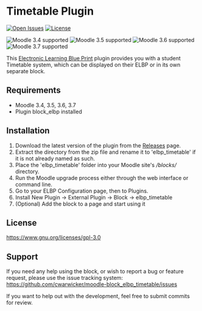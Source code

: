 # Timetable Plugin

[![Open Issues](https://img.shields.io/github/issues/cwarwicker/moodle-block_elbp_timetable)](https://github.com/cwarwicker/moodle-block_elbp_timetable/issues)
[![License](https://img.shields.io/badge/License-GPLv3-blue.svg)](https://www.gnu.org/licenses/gpl-3.0)

![Moodle 3.4 supported](https://img.shields.io/badge/Moodle-3.4-brightgreen)
![Moodle 3.5 supported](https://img.shields.io/badge/Moodle-3.5-brightgreen)
![Moodle 3.6 supported](https://img.shields.io/badge/Moodle-3.6-brightgreen)
![Moodle 3.7 supported](https://img.shields.io/badge/Moodle-3.7-brightgreen)

This [Electronic Learning Blue Print](https://www.github.com/cwarwicker/moodle-block_elbp) plugin provides you with a student Timetable system, which can be displayed on their ELBP or in its own separate block.

Requirements
------------
- Moodle 3.4, 3.5, 3.6, 3.7
- Plugin block_elbp installed

Installation
------------
1. Download the latest version of the plugin from the [Releases](https://github.com/cwarwicker/moodle-block_elbp_timetable/releases) page.
2. Extract the directory from the zip file and rename it to 'elbp_timetable' if it is not already named as such.
3. Place the 'elbp_timetable' folder into your Moodle site's */blocks/* directory.
4. Run the Moodle upgrade process either through the web interface or command line.
5. Go to your ELBP Configuration page, then to Plugins.
6. Install New Plugin -> External Plugin -> Block -> elbp_timetable
7. (Optional) Add the block to a page and start using it

License
-------
https://www.gnu.org/licenses/gpl-3.0

Support
-------
If you need any help using the block, or wish to report a bug or feature request, please use the issue tracking system: https://github.com/cwarwicker/moodle-block_elbp_timetable/issues

If you want to help out with the development, feel free to submit commits for review.